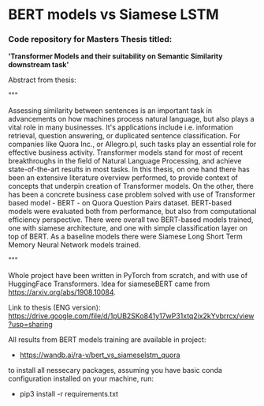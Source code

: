 # BERT models vs Siamese LSTM

### Code repository for Masters Thesis titled:

<b>'Transformer Models and their suitability on Semantic Similarity downstream task'</b>

Abstract from thesis:

"""

Assessing similarity between sentences is an important task in advancements on how machines process natural language, but also plays a vital role in many businesses. It's applications include i.e. information retrieval, question answering, or duplicated sentence classification. For companies like Quora Inc., or Allegro.pl, such tasks play an essential role for effective business activity. Transformer models stand for most of recent breakthroughs in the field of Natural Language Processing, and achieve state-of-the-art results in most tasks. In this thesis, on one hand there has been an extensive literature overview performed, to provide context of concepts that underpin creation of Transformer models. On the other, there has been a concrete business case problem solved with use of Transformer based model - BERT - on Quora Question Pairs dataset. BERT-based models were evaluated both from performance, but also from computational efficiency perspective. There were overall two BERT-based models trained, one with siamese architecture, and one with simple classification layer on top of BERT. As a baseline models there were Siamese Long Short Term Memory Neural Network models trained.

"""

Whole project have been written in PyTorch from scratch, and with use of HuggingFace Transformers. Idea for siameseBERT came from https://arxiv.org/abs/1908.10084.

Link to thesis (ENG version): https://drive.google.com/file/d/1pUB2SKo841y17wP31xtq2ix2kYvbrrcx/view?usp=sharing

All results from BERT models training are available in project:
- https://wandb.ai/ra-v/bert_vs_siameselstm_quora

to install all nessecary packages, assuming you have basic conda configuration installed on your machine, run:
- pip3 install -r requirements.txt
